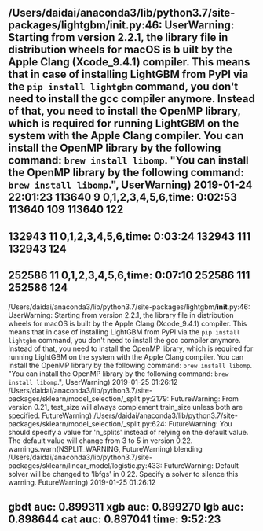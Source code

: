 /Users/daidai/anaconda3/lib/python3.7/site-packages/lightgbm/__init__.py:46: UserWarning: Starting from version 2.2.1, the library file in distribution wheels for macOS is b
uilt by the Apple Clang (Xcode_9.4.1) compiler.
This means that in case of installing LightGBM from PyPI via the ``pip install lightgbm`` command, you don't need to install the gcc compiler anymore.
Instead of that, you need to install the OpenMP library, which is required for running LightGBM on the system with the Apple Clang compiler.
You can install the OpenMP library by the following command: ``brew install libomp``.
  "You can install the OpenMP library by the following command: ``brew install libomp``.", UserWarning)
2019-01-24 22:01:23
113640 9
0,1,2,3,4,5,6,time: 0:02:53
113640 109
113640 122
----------
132943 11
0,1,2,3,4,5,6,time: 0:03:24
132943 111
132943 124
----------
252586 11
0,1,2,3,4,5,6,time: 0:07:10
252586 111
252586 124
----------

/Users/daidai/anaconda3/lib/python3.7/site-packages/lightgbm/__init__.py:46: UserWarning: Starting from version 2.2.1, the library file in distribution wheels for macOS is built by the Apple Clang (Xcode_9.4.1) compiler.
This means that in case of installing LightGBM from PyPI via the ``pip install lightgbm`` command, you don't need to install the gcc compiler anymore.
Instead of that, you need to install the OpenMP library, which is required for running LightGBM on the system with the Apple Clang compiler.
You can install the OpenMP library by the following command: ``brew install libomp``.
  "You can install the OpenMP library by the following command: ``brew install libomp``.", UserWarning)
2019-01-25 01:26:12
/Users/daidai/anaconda3/lib/python3.7/site-packages/sklearn/model_selection/_split.py:2179: FutureWarning: From version 0.21, test_size will always complement train_size unless both are specified.
  FutureWarning)
/Users/daidai/anaconda3/lib/python3.7/site-packages/sklearn/model_selection/_split.py:624: FutureWarning: You should specify a value for 'n_splits' instead of relying on the default value. The default value will change from 3 to 5 in version 0.22.
  warnings.warn(NSPLIT_WARNING, FutureWarning)
blending
/Users/daidai/anaconda3/lib/python3.7/site-packages/sklearn/linear_model/logistic.py:433: FutureWarning: Default solver will be changed to 'lbfgs' in 0.22. Specify a solver to silence this warning.
  FutureWarning)
2019-01-25 01:26:12

   gbdt auc: 0.899311
    xgb auc: 0.899270
    lgb auc: 0.898644
    cat auc: 0.897041
time: 9:52:23
----------------------------------------------------
